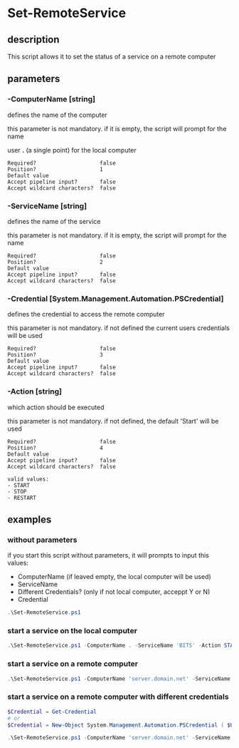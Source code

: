 # Set-RemoteService

## description

This script allows it to set the status of a service on a remote computer

## parameters

### -ComputerName [string]

defines the name of the computer

this parameter is not mandatory. if it is empty, the script will prompt for the name

user **.** (a single point) for the local computer

```
Required?                    false
Position?                    1
Default value
Accept pipeline input?       false
Accept wildcard characters?  false
```

### -ServiceName [string]

 defines the name of the service

this parameter is not mandatory. if it is empty, the script will prompt for the name

```
Required?                    false
Position?                    2
Default value
Accept pipeline input?       false
Accept wildcard characters?  false
```

### -Credential [System.Management.Automation.PSCredential]

defines the credential to access the remote computer

this parameter is not mandatory. if not defined the current users credentials will be used

```
Required?                    false
Position?                    3
Default value
Accept pipeline input?       false
Accept wildcard characters?  false
```

### -Action [string]

which action should be executed

this parameter is not mandatory. if not defined, the default 'Start' will be used

```
Required?                    false
Position?                    4
Default value
Accept pipeline input?       false
Accept wildcard characters?  false

valid values:
- START
- STOP
- RESTART
```

## examples

### without parameters

if you start this script without parameters, it will prompts to input this values:

- ComputerName (if leaved empty, the local computer will be used)
- ServiceName
- Different Credentials? (only if not local computer, acceppt Y or N)
- Credential

```PowerShell
.\Set-RemoteService.ps1
```

### start a service on the local computer

```PowerShell
.\Set-RemoteService.ps1 -ComputerName . -ServiceName 'BITS' -Action START
```

### start a service on a remote computer

```PowerShell
.\Set-RemoteService.ps1 -ComputerName 'server.domain.net' -ServiceName 'BITS' -Action START
```

### start a service on a remote computer with different credentials

```PowerShell
$Credential = Get-Credential
# or
$Credential = New-Object System.Management.Automation.PSCredential ( $Username, ( ConvertTo-SecureString $Password -AsPlainText -Force ) )

.\Set-RemoteService.ps1 -ComputerName 'server.domain.net' -ServiceName 'BITS' -Action START -Credential $Credential
```
